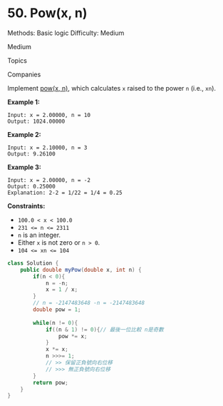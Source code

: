 # 50. Pow(x, n)

Methods: Basic logic
Difficulty: Medium

Medium

Topics

Companies

Implement [pow(x, n)](http://www.cplusplus.com/reference/valarray/pow/), which calculates `x` raised to the power `n` (i.e., `xn`).

**Example 1:**

```
Input: x = 2.00000, n = 10
Output: 1024.00000

```

**Example 2:**

```
Input: x = 2.10000, n = 3
Output: 9.26100

```

**Example 3:**

```
Input: x = 2.00000, n = -2
Output: 0.25000
Explanation: 2-2 = 1/22 = 1/4 = 0.25

```

**Constraints:**

- `100.0 < x < 100.0`
- `231 <= n <= 2311`
- `n` is an integer.
- Either `x` is not zero or `n > 0`.
- `104 <= xn <= 104`

```java
class Solution {
    public double myPow(double x, int n) {
        if(n < 0){
            n = -n;
            x = 1 / x;
        }
        // n = -2147483648 -n = -2147483648
        double pow = 1;
        
        while(n != 0){
            if((n & 1) != 0){// 最後一位比較 n是奇數
                pow *= x;
            } 
            x *= x;
            n >>>= 1;
            // >> 保留正負號向右位移
            // >>> 無正負號向右位移
        }
        return pow;
    }
}
```